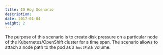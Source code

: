 ```yaml
---
title: IO Hog Scenario
description: 
date: 2017-01-04
weight: 2
---
```


The purpose of this scenario is to create disk pressure on a particular node of the Kubernetes/OpenShift cluster for a time span.
The scenario allows to attach a node path to the pod as a `hostPath` volume.